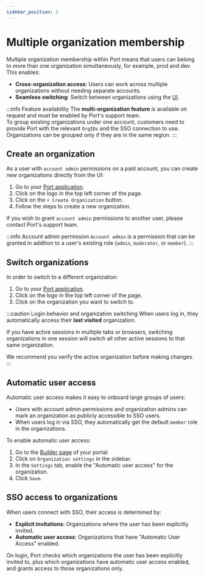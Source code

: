 ```yaml
---
sidebar_position: 3
---
```


# Multiple organization membership

Multiple organization membership within Port means that users can belong to more than one organization simultaneously, for example, prod and dev. This enables:

- **Cross-organization access**: Users can work across multiple organizations without needing separate accounts.
- **Seamless switching**: Switch between organizations using the [UI](#switch-organization).

:::info Feature availability
The **multi-organization feature** is available on request and must be enabled by Port's support team.  
To group existing organizations under one account, customers need to provide Port with the relevant `OrgIDs` and the SSO connection to use.  
Organizations can be grouped only if they are in the same region.
:::

## Create an organization

As a user with `account admin` permissions on a paid account, you can create new organizations directly from the UI:

1. Go to your [Port application](https://app.port.io).
2. Click on the logo in the top left corner of the page.
3. Click on the `+ Create Organization` button.
4. Follow the steps to create a new organization.

If you wish to grant `account admin` permissions to another user, please contact Port's support team.

:::info Account admin permission
`Account admin` is a permission that can be granted in addition to a user's existing role (`admin`, `moderator`, or `member`).
:::

## Switch organizations

In order to switch to a different organization:  

1. Go to your [Port application](https://app.port.io).
2. Click on the logo in the top left corner of the page.
3. Click on the organization you want to switch to.

:::caution Login behavior and organization switching
When users log in, they automatically access their **last visited** organization.

If you have active sessions in multiple tabs or browsers, switching organizations in one session will switch all other active sessions to that same organization.

We recommend you verify the active organization before making changes.
:::

## Automatic user access

Automatic user access makes it easy to onboard large groups of users:

- Users with account admin permissions and organization admins can mark an organization as publicly accessible to SSO users.
- When users log in via SSO, they automatically get the default `member` role in the organizations.

To enable automatic user access:  

1. Go to the [Builder page](https://app.getport.io/settings/data-model) of your portal.
2. Click on `Organization settings` in the sidebar.
3. In the `Settings` tab, enable the "Automatic user access" for the organization.
4. Click `Save`.

## SSO access to organizations

When users connect with SSO, their access is determined by:

- **Explicit invitations**: Organizations where the user has been explicitly invited.
- **Automatic user access**: Organizations that have "Automatic User Access" enabled.

On login, Port checks which organizations the user has been explicitly invited to, plus which organizations have automatic user access enabled, and grants access to those organizations only.